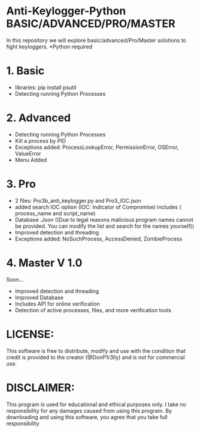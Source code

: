 # Anti-Keylogger-Python  BASIC/ADVANCED/PRO/MASTER
In this repository we will explore basic/advanced/Pro/Master solutions to fight keyloggers.
*Python required

# 1. Basic
- libraries: pip install psutil
- Detecting running Python Processes


# 2. Advanced
- Detecting running Python Processes
- Kill a process by PID
- Exceptions added: ProcessLookupError, PermissionError, OSError, ValueError
- Menu Added


# 3. Pro 
- 2 files: Pro3b_anti_keylogger.py and Pro3_IOC.json
- added search IOC option (IOC: Indicator of Compromise) includes ( process_name and script_name)
- Database .Json  ((Due to legal reasons malicious program names cannot be provided. You can modify the list and search for the names yourself))
- Improved detection and threading
- Exceptions added: NoSuchProcess, AccessDenied, ZombieProcess


# 4. Master V 1.0
Soon... 

- Improved detection and threading
- Improved Database
- Includes API for online verification
- Detection of active processes, files, and more verification tools


# LICENSE:
This software is free to distribute, modify and use with the condition that credit is provided to the creator (@DonP1r3lly) and is not for commercial use.

# DISCLAIMER:
This program is used for educational and ethical purposes only. I take no responsibility for any damages caused from using this program. By downloading and using this software, you agree that you take full responsibility 
